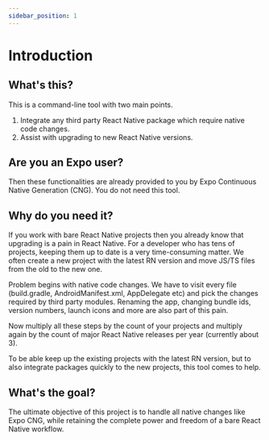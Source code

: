 ```yaml
---
sidebar_position: 1
---
```


# Introduction

## What's this?

This is a command-line tool with two main points.
1. Integrate any third party React Native package which require native code changes.
2. Assist with upgrading to new React Native versions.

## Are you an Expo user?

Then these functionalities are already provided to you by Expo Continuous Native Generation (CNG). You do not need this tool.

## Why do you need it?

If you work with bare React Native projects then you already know that upgrading is a pain in React Native. For a developer who has tens of projects, keeping them up to date is a very time-consuming matter. We often create a new project with the latest RN version and move JS/TS files from the old to the new one.

Problem begins with native code changes. We have to visit every file (build.gradle, AndroidManifest.xml, AppDelegate etc) and pick the changes required by third party modules. Renaming the app, changing bundle ids, version numbers, launch icons and more are also part of this pain.

Now multiply all these steps by the count of your projects and multiply again by the count of major React Native releases per year (currently about 3).

To be able keep up the existing projects with the latest RN version, but to also integrate packages quickly to the new projects, this tool comes to help.

## What's the goal?

The ultimate objective of this project is to handle all native changes like Expo CNG, while retaining the complete power and freedom of a bare React Native workflow.
